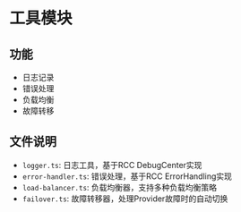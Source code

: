 # 工具模块

## 功能
- 日志记录
- 错误处理
- 负载均衡
- 故障转移

## 文件说明
- `logger.ts`: 日志工具，基于RCC DebugCenter实现
- `error-handler.ts`: 错误处理，基于RCC ErrorHandling实现
- `load-balancer.ts`: 负载均衡器，支持多种负载均衡策略
- `failover.ts`: 故障转移器，处理Provider故障时的自动切换